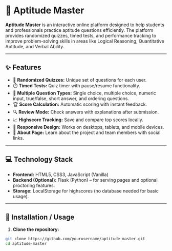 # 🧠 Aptitude Master

**Aptitude Master** is an interactive online platform designed to help students and professionals practice aptitude questions efficiently. The platform provides randomized quizzes, timed tests, and performance tracking to improve problem-solving skills in areas like Logical Reasoning, Quantitative Aptitude, and Verbal Ability.

---

## ✨ Features

- 🎲 **Randomized Quizzes:** Unique set of questions for each user.
- ⏱️ **Timed Tests:** Quiz timer with pause/resume functionality.
- 📝 **Multiple Question Types:** Single choice, multiple choice, numeric input, true/false, short answer, and ordering questions.
- 🏆 **Score Calculation:** Automatic scoring with instant feedback.
- 🔍 **Review Mode:** Check answers with explanations after submission.
- 📈 **Highscore Tracking:** Save and compare top scores locally.
- 📱 **Responsive Design:** Works on desktops, tablets, and mobile devices.
- 👥 **About Page:** Learn about the project and team members with social links.

---

## 💻 Technology Stack

- **Frontend:** HTML5, CSS3, JavaScript (Vanilla)
- **Backend (Optional):** Flask (Python) – for serving pages and optional proctoring features.
- **Storage:** LocalStorage for highscores (no database needed for basic usage).

---

## 🚀 Installation / Usage

1. **Clone the repository:**

```bash
git clone https://github.com/yourusername/aptitude-master.git
cd aptitude-master

